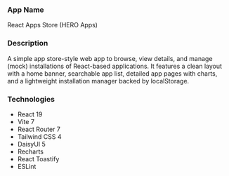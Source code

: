 ### App Name
React Apps Store (HERO Apps)

### Description
A simple app store-style web app to browse, view details, and manage (mock) installations of React-based applications. It features a clean layout with a home banner, searchable app list, detailed app pages with charts, and a lightweight installation manager backed by localStorage.

### Technologies
- React 19
- Vite 7
- React Router 7
- Tailwind CSS 4
- DaisyUI 5
- Recharts
- React Toastify
- ESLint
